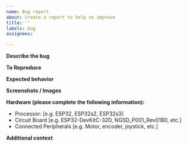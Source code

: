 ```yaml
---
name: Bug report
about: Create a report to help us improve
title: ''
labels: bug
assignees:

---
```


**Describe the bug**
<!-- A clear and concise description of what the bug is. -->

**To Reproduce**
<!--
Steps to reproduce the behavior:
1. Go to '...'
2. Click on '....'
3. Scroll down to '....'
4. See error
-->

**Expected behavior**
<!-- A clear and concise description of what you expected to happen. -->

**Screenshots / Images**
<!-- If applicable, add screenshots and / or images to help explain your problem. -->

**Hardware (please complete the following information):**
 - Processor: [e.g. ESP32, ESP32s2, ESP32s3]
 - Circuit Board [e.g. ESP32-DevKitC-32D, NGSD_P001_Rev01B0, etc.]
 - Connected Peripherals [e.g. Motor, encoder, joystick, etc.]

**Additional context**
<!-- Add any other context about the problem here. -->
